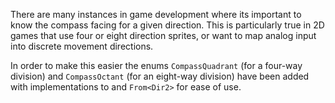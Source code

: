 <!-- Added CompassQuadrant and CompassOctant as per #13647 -->
<!-- https://github.com/bevyengine/bevy/pull/13653 -->

There are many instances in game development where its important to know the compass facing for a given direction. This is particularly true in 2D games that use four or eight direction sprites, or want to map analog input into discrete movement directions.

In order to make this easier the enums `CompassQuadrant` (for a four-way division) and `CompassOctant` (for an eight-way division) have been added with implementations to and `From<Dir2>` for ease of use.
